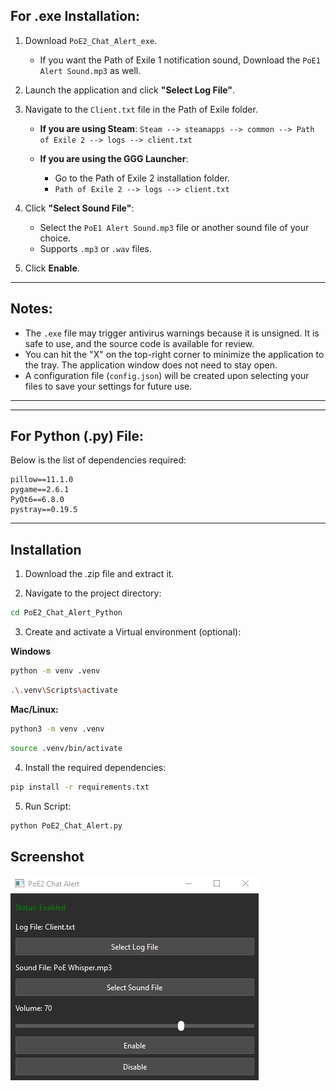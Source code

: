    ## For .exe Installation:

1. Download `PoE2_Chat_Alert_exe`.
   - If you want the Path of Exile 1 notification sound, Download the `PoE1 Alert Sound.mp3` as well.
2. Launch the application and click **"Select Log File"**.
3. Navigate to the `Client.txt` file in the Path of Exile folder.

   - **If you are using Steam**:
     `Steam --> steamapps --> common --> Path of Exile 2 --> logs --> client.txt`

   - **If you are using the GGG Launcher**:
     - Go to the Path of Exile 2 installation folder.
     - `Path of Exile 2 --> logs --> client.txt`

4. Click **"Select Sound File"**:
   - Select the `PoE1 Alert Sound.mp3` file or another sound file of your choice.
   - Supports `.mp3` or `.wav` files.

5. Click **Enable**.

---

## Notes:
- The `.exe` file may trigger antivirus warnings because it is unsigned. It is safe to use, and the source code is available for review.
- You can hit the "X" on the top-right corner to minimize the application to the tray. The application window does not need to stay open.
- A configuration file (`config.json`) will be created upon selecting your files to save your settings for future use.


---
---


## For Python (.py) File:
Below is the list of dependencies required:

```plaintext
pillow==11.1.0
pygame==2.6.1
PyQt6==6.8.0
pystray==0.19.5
```

---

## Installation

1. Download the .zip file and extract it.

2. Navigate to the project directory:
```bash
cd PoE2_Chat_Alert_Python
```

3. Create and activate a Virtual environment (optional):

 **Windows**
```bash
python -m venv .venv
```
```bash
.\.venv\Scripts\activate
```

 **Mac/Linux:**
 ```bash
python3 -m venv .venv
 ```
 ```bash
source .venv/bin/activate
```

4. Install the required dependencies:
```bash
pip install -r requirements.txt
```

5. Run Script:
```bash
python PoE2_Chat_Alert.py
```

## Screenshot

![](Images/PoE2_Alert_Image.PNG)
